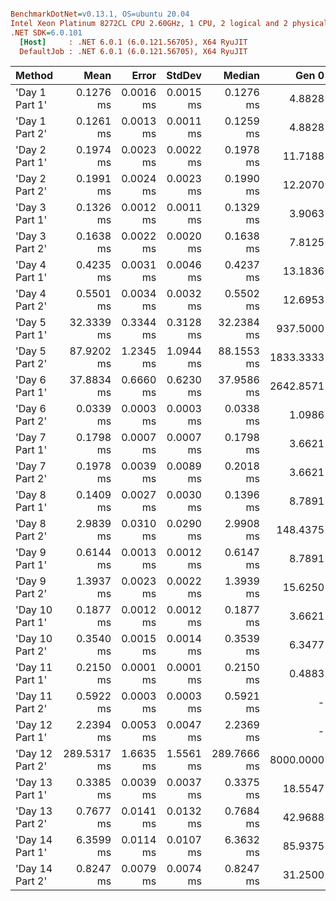 ``` ini

BenchmarkDotNet=v0.13.1, OS=ubuntu 20.04
Intel Xeon Platinum 8272CL CPU 2.60GHz, 1 CPU, 2 logical and 2 physical cores
.NET SDK=6.0.101
  [Host]     : .NET 6.0.1 (6.0.121.56705), X64 RyuJIT
  DefaultJob : .NET 6.0.1 (6.0.121.56705), X64 RyuJIT


```
|          Method |        Mean |     Error |    StdDev |      Median |     Gen 0 |     Gen 1 |     Gen 2 |  Allocated |
|---------------- |------------:|----------:|----------:|------------:|----------:|----------:|----------:|-----------:|
|  &#39;Day 1 Part 1&#39; |   0.1276 ms | 0.0016 ms | 0.0015 ms |   0.1276 ms |    4.8828 |    2.4414 |         - |      89 KB |
|  &#39;Day 1 Part 2&#39; |   0.1261 ms | 0.0013 ms | 0.0011 ms |   0.1259 ms |    4.8828 |    2.4414 |         - |      89 KB |
|  &#39;Day 2 Part 1&#39; |   0.1974 ms | 0.0023 ms | 0.0022 ms |   0.1978 ms |   11.7188 |    5.8594 |         - |     216 KB |
|  &#39;Day 2 Part 2&#39; |   0.1991 ms | 0.0024 ms | 0.0023 ms |   0.1990 ms |   12.2070 |    6.1035 |         - |     224 KB |
|  &#39;Day 3 Part 1&#39; |   0.1326 ms | 0.0012 ms | 0.0011 ms |   0.1329 ms |    3.9063 |    1.7090 |         - |      75 KB |
|  &#39;Day 3 Part 2&#39; |   0.1638 ms | 0.0022 ms | 0.0020 ms |   0.1638 ms |    7.8125 |    3.9063 |         - |     146 KB |
|  &#39;Day 4 Part 1&#39; |   0.4235 ms | 0.0031 ms | 0.0046 ms |   0.4237 ms |   13.1836 |    6.3477 |         - |     244 KB |
|  &#39;Day 4 Part 2&#39; |   0.5501 ms | 0.0034 ms | 0.0032 ms |   0.5502 ms |   12.6953 |    5.8594 |         - |     244 KB |
|  &#39;Day 5 Part 1&#39; |  32.3339 ms | 0.3344 ms | 0.3128 ms |  32.2384 ms |  937.5000 |  437.5000 |  437.5000 |  19,839 KB |
|  &#39;Day 5 Part 2&#39; |  87.9202 ms | 1.2345 ms | 1.0944 ms |  88.1553 ms | 1833.3333 | 1166.6667 |  833.3333 |  33,073 KB |
|  &#39;Day 6 Part 1&#39; |  37.8834 ms | 0.6660 ms | 0.6230 ms |  37.9586 ms | 2642.8571 | 2571.4286 | 2000.0000 |  26,911 KB |
|  &#39;Day 6 Part 2&#39; |   0.0339 ms | 0.0003 ms | 0.0003 ms |   0.0338 ms |    1.0986 |    0.5493 |         - |      21 KB |
|  &#39;Day 7 Part 1&#39; |   0.1798 ms | 0.0007 ms | 0.0007 ms |   0.1798 ms |    3.6621 |    1.7090 |         - |      69 KB |
|  &#39;Day 7 Part 2&#39; |   0.1978 ms | 0.0039 ms | 0.0089 ms |   0.2018 ms |    3.6621 |    1.7090 |         - |      69 KB |
|  &#39;Day 8 Part 1&#39; |   0.1409 ms | 0.0027 ms | 0.0030 ms |   0.1396 ms |    8.7891 |    4.3945 |         - |     165 KB |
|  &#39;Day 8 Part 2&#39; |   2.9839 ms | 0.0310 ms | 0.0290 ms |   2.9908 ms |  148.4375 |   27.3438 |         - |   2,730 KB |
|  &#39;Day 9 Part 1&#39; |   0.6144 ms | 0.0013 ms | 0.0012 ms |   0.6147 ms |    8.7891 |    3.9063 |         - |     168 KB |
|  &#39;Day 9 Part 2&#39; |   1.3937 ms | 0.0023 ms | 0.0022 ms |   1.3939 ms |   15.6250 |    7.8125 |         - |     312 KB |
| &#39;Day 10 Part 1&#39; |   0.1877 ms | 0.0012 ms | 0.0012 ms |   0.1877 ms |    3.6621 |    1.7090 |         - |      71 KB |
| &#39;Day 10 Part 2&#39; |   0.3540 ms | 0.0015 ms | 0.0014 ms |   0.3539 ms |    6.3477 |    2.9297 |         - |     123 KB |
| &#39;Day 11 Part 1&#39; |   0.2150 ms | 0.0001 ms | 0.0001 ms |   0.2150 ms |    0.4883 |    0.2441 |         - |      11 KB |
| &#39;Day 11 Part 2&#39; |   0.5922 ms | 0.0003 ms | 0.0003 ms |   0.5921 ms |         - |         - |         - |      11 KB |
| &#39;Day 12 Part 1&#39; |   2.2394 ms | 0.0053 ms | 0.0047 ms |   2.2369 ms |         - |         - |         - |      20 KB |
| &#39;Day 12 Part 2&#39; | 289.5317 ms | 1.6635 ms | 1.5561 ms | 289.7666 ms | 8000.0000 |         - |         - | 161,703 KB |
| &#39;Day 13 Part 1&#39; |   0.3385 ms | 0.0039 ms | 0.0037 ms |   0.3375 ms |   18.5547 |    9.2773 |         - |     345 KB |
| &#39;Day 13 Part 2&#39; |   0.7677 ms | 0.0141 ms | 0.0132 ms |   0.7684 ms |   42.9688 |   13.6719 |         - |     789 KB |
| &#39;Day 14 Part 1&#39; |   6.3599 ms | 0.0114 ms | 0.0107 ms |   6.3632 ms |   85.9375 |   23.4375 |         - |   1,650 KB |
| &#39;Day 14 Part 2&#39; |   0.8247 ms | 0.0079 ms | 0.0074 ms |   0.8247 ms |   31.2500 |    9.7656 |         - |     586 KB |
